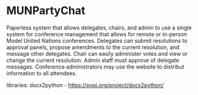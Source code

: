 # MUNPartyChat

Paperless system that allows delegates, chairs, and admin to use a single system for conference management that allows for remote or in-person Model United Nations conferences. Delegates can submit resolutions to approval panels, propose amendments to the current resolution, and message other delegates. Chair can easily administer votes and view or change the current resolution. Admin staff must approve of delegate messages. Conference administrators may use the website to distribut information to all attendees.

libraries:
docx2python - https://pypi.org/project/docx2python/
